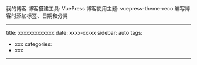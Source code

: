我的博客
博客搭建工具: VuePress
博客使用主题: vuepress-theme-reco
编写博客时添加标签、日期和分类

---
title: xxxxxxxxxxxxx
date: xxxx-xx-xx
sidebar: auto
tags:
 - xxx
categories:
 - xxx
---
